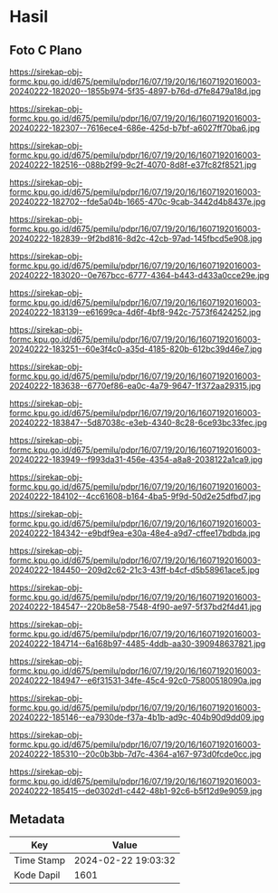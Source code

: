 # Hasil

## Foto C Plano

https://sirekap-obj-formc.kpu.go.id/d675/pemilu/pdpr/16/07/19/20/16/1607192016003-20240222-182020--1855b974-5f35-4897-b76d-d7fe8479a18d.jpg

https://sirekap-obj-formc.kpu.go.id/d675/pemilu/pdpr/16/07/19/20/16/1607192016003-20240222-182307--7616ece4-686e-425d-b7bf-a6027ff70ba6.jpg

https://sirekap-obj-formc.kpu.go.id/d675/pemilu/pdpr/16/07/19/20/16/1607192016003-20240222-182516--088b2f99-9c2f-4070-8d8f-e37fc82f8521.jpg

https://sirekap-obj-formc.kpu.go.id/d675/pemilu/pdpr/16/07/19/20/16/1607192016003-20240222-182702--fde5a04b-1665-470c-9cab-3442d4b8437e.jpg

https://sirekap-obj-formc.kpu.go.id/d675/pemilu/pdpr/16/07/19/20/16/1607192016003-20240222-182839--9f2bd816-8d2c-42cb-97ad-145fbcd5e908.jpg

https://sirekap-obj-formc.kpu.go.id/d675/pemilu/pdpr/16/07/19/20/16/1607192016003-20240222-183020--0e767bcc-6777-4364-b443-d433a0cce29e.jpg

https://sirekap-obj-formc.kpu.go.id/d675/pemilu/pdpr/16/07/19/20/16/1607192016003-20240222-183139--e61699ca-4d6f-4bf8-942c-7573f6424252.jpg

https://sirekap-obj-formc.kpu.go.id/d675/pemilu/pdpr/16/07/19/20/16/1607192016003-20240222-183251--60e3f4c0-a35d-4185-820b-612bc39d46e7.jpg

https://sirekap-obj-formc.kpu.go.id/d675/pemilu/pdpr/16/07/19/20/16/1607192016003-20240222-183638--6770ef86-ea0c-4a79-9647-1f372aa29315.jpg

https://sirekap-obj-formc.kpu.go.id/d675/pemilu/pdpr/16/07/19/20/16/1607192016003-20240222-183847--5d87038c-e3eb-4340-8c28-6ce93bc33fec.jpg

https://sirekap-obj-formc.kpu.go.id/d675/pemilu/pdpr/16/07/19/20/16/1607192016003-20240222-183949--f993da31-456e-4354-a8a8-2038122a1ca9.jpg

https://sirekap-obj-formc.kpu.go.id/d675/pemilu/pdpr/16/07/19/20/16/1607192016003-20240222-184102--4cc61608-b164-4ba5-9f9d-50d2e25dfbd7.jpg

https://sirekap-obj-formc.kpu.go.id/d675/pemilu/pdpr/16/07/19/20/16/1607192016003-20240222-184342--e9bdf9ea-e30a-48e4-a9d7-cffee17bdbda.jpg

https://sirekap-obj-formc.kpu.go.id/d675/pemilu/pdpr/16/07/19/20/16/1607192016003-20240222-184450--209d2c62-21c3-43ff-b4cf-d5b58961ace5.jpg

https://sirekap-obj-formc.kpu.go.id/d675/pemilu/pdpr/16/07/19/20/16/1607192016003-20240222-184547--220b8e58-7548-4f90-ae97-5f37bd2f4d41.jpg

https://sirekap-obj-formc.kpu.go.id/d675/pemilu/pdpr/16/07/19/20/16/1607192016003-20240222-184714--6a168b97-4485-4ddb-aa30-390948637821.jpg

https://sirekap-obj-formc.kpu.go.id/d675/pemilu/pdpr/16/07/19/20/16/1607192016003-20240222-184947--e6f31531-34fe-45c4-92c0-75800518090a.jpg

https://sirekap-obj-formc.kpu.go.id/d675/pemilu/pdpr/16/07/19/20/16/1607192016003-20240222-185146--ea7930de-f37a-4b1b-ad9c-404b90d9dd09.jpg

https://sirekap-obj-formc.kpu.go.id/d675/pemilu/pdpr/16/07/19/20/16/1607192016003-20240222-185310--20c0b3bb-7d7c-4364-a167-973d0fcde0cc.jpg

https://sirekap-obj-formc.kpu.go.id/d675/pemilu/pdpr/16/07/19/20/16/1607192016003-20240222-185415--de0302d1-c442-48b1-92c6-b5f12d9e9059.jpg


## Metadata

| Key        | Value               |
| ---------- | ------------------- |
| Time Stamp | 2024-02-22 19:03:32 |
| Kode Dapil | 1601                |



